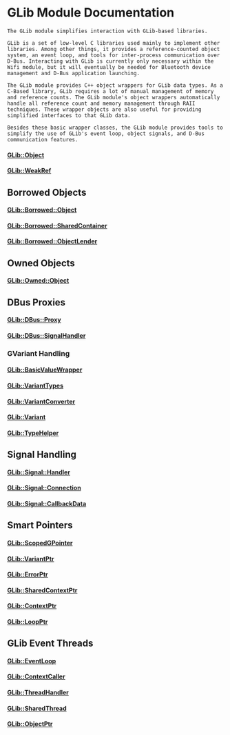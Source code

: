 # GLib Module Documentation
    The GLib module simplifies interaction with GLib-based libraries.

    GLib is a set of low-level C libraries used mainly to implement other libraries. Among other things, it provides a reference-counted object system, an event loop, and tools for inter-process communication over D-Bus. Interacting with GLib is currently only necessary within the Wifi module, but it will eventually be needed for Bluetooth device management and D-Bus application launching.

    The GLib module provides C++ object wrappers for GLib data types. As a C-Based library, GLib requires a lot of manual management of memory and reference counts. The GLib module's object wrappers automatically handle all reference count and memory management through RAII techniques. These wrapper objects are also useful for providing simplified interfaces to that GLib data.

    Besides these basic wrapper classes, the GLib module provides tools to simplify the use of GLib's event loop, object signals, and D-Bus communication features.

#### [GLib::Object](../../Source/GLib/GLib_Object.h)

#### [GLib::WeakRef](../../Source/GLib/GLib_WeakRef.h)

## Borrowed Objects

#### [GLib::Borrowed::Object](../../Source/GLib/Borrowed/GLib_Borrowed_Object.h)

#### [GLib::Borrowed::SharedContainer](../../Source/GLib/Borrowed/GLib_Borrowed_SharedContainer.h)

#### [GLib::Borrowed::ObjectLender](../../Source/GLib/Borrowed/GLib_Borrowed_ObjectLender.h)

## Owned Objects

#### [GLib::Owned::Object](../../Source/GLib/Owned/GLib_Owned_Object.h)

## DBus Proxies

#### [GLib::DBus::Proxy](../../Source/GLib/DBus/GLib_DBus_Proxy.h)

#### [GLib::DBus::SignalHandler](../../Source/GLib/DBus/GLib_DBus_SignalHandler.h)

### GVariant Handling

#### [GLib::BasicValueWrapper](../../Source/GLib/DBus/Variant/GLib_BasicValueWrapper.h)

#### [GLib::VariantTypes](../../Source/GLib/DBus/Variant/GLib_VariantTypes.h)

#### [GLib::VariantConverter](../../Source/GLib/DBus/Variant/GLib_VariantConverter.h)

#### [GLib::Variant](../../Source/GLib/DBus/Variant/GLib_Variant.h)

#### [GLib::TypeHelper](../../Source/GLib/DBus/Variant/GLib_TypeHelper.h)

## Signal Handling

#### [GLib::Signal::Handler](../../Source/GLib/Signal/GLib_Signal_Handler.h)

#### [GLib::Signal::Connection](../../Source/GLib/Signal/GLib_Signal_Connection.h)

#### [GLib::Signal::CallbackData](../../Source/GLib/Signal/GLib_Signal_CallbackData.h)

## Smart Pointers

#### [GLib::ScopedGPointer](../../Source/GLib/SmartPointers/GLib_ScopedGPointer.h)

#### [GLib::VariantPtr](../../Source/GLib/SmartPointers/GLib_VariantPtr.h)

#### [GLib::ErrorPtr](../../Source/GLib/SmartPointers/GLib_ErrorPtr.h)

#### [GLib::SharedContextPtr](../../Source/GLib/SmartPointers/GLib_SharedContextPtr.h)

#### [GLib::ContextPtr](../../Source/GLib/SmartPointers/GLib_ContextPtr.h)

#### [GLib::LoopPtr](../../Source/GLib/SmartPointers/GLib_LoopPtr.h)

## GLib Event Threads

#### [GLib::EventLoop](../../Source/GLib/Thread/GLib_EventLoop.h)

#### [GLib::ContextCaller](../../Source/GLib/Thread/GLib_ContextCaller.h)

#### [GLib::ThreadHandler](../../Source/GLib/Thread/GLib_ThreadHandler.h)

#### [GLib::SharedThread](../../Source/GLib/Thread/GLib_SharedThread.h)

#### [GLib::ObjectPtr](../../Source/GLib/SmartPointers/GLib_ObjectPtr.h)

